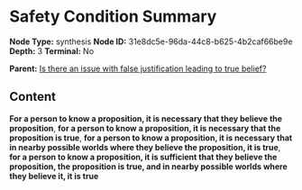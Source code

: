 # Safety Condition Summary

**Node Type:** synthesis
**Node ID:** 31e8dc5e-96da-44c8-b625-4b2caf66be9e
**Depth:** 3
**Terminal:** No

**Parent:** [Is there an issue with false justification leading to true belief?](is-there-an-issue-with-false-justification-leading-to-true-belief.md)

## Content

**For a person to know a proposition, it is necessary that they believe the proposition**, **for a person to know a proposition, it is necessary that the proposition is true**, **for a person to know a proposition, it is necessary that in nearby possible worlds where they believe the proposition, it is true**, **for a person to know a proposition, it is sufficient that they believe the proposition, the proposition is true, and in nearby possible worlds where they believe it, it is true**
